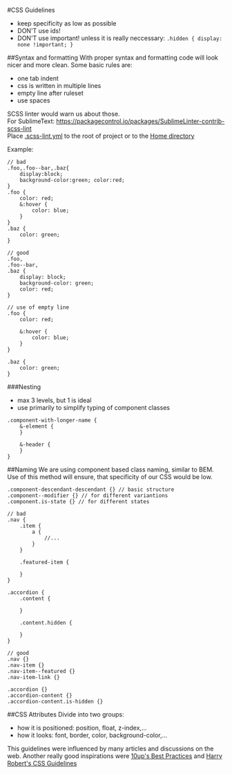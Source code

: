 #CSS Guidelines

- keep specificity as low as possible
- DON'T use ids!
- DON'T use important! unless it is really neccessary: ```.hidden { display: none !important; }```

##Syntax and formatting
With proper syntax and formatting code will look nicer and more clean.
Some basic rules are:
 - one tab indent
 - css is written in multiple lines
 - empty line after ruleset
 - use spaces

SCSS linter would warn us about those. <br />
For SublimeText: https://packagecontrol.io/packages/SublimeLinter-contrib-scss-lint <br />
Place [.scss-lint.yml](.scss-lint.yml) to the root of project or to the [Home directory](https://en.wikipedia.org/wiki/Home_directory#Default_home_directory_per_operating_system)

Example:

```
// bad
.foo,.foo--bar,.baz{
    display:block;
    background-color:green; color:red;
}
.foo {
    color: red;
    &:hover {
        color: blue;
    }
}
.baz {
    color: green;
}
```

```
// good
.foo, 
.foo--bar,
.baz {
    display: block;
    background-color: green;
    color: red;
}

// use of empty line
.foo {
    color: red;

    &:hover {
        color: blue;
    }
}

.baz {
    color: green;
}

```

###Nesting
- max 3 levels, but 1 is ideal
- use primarily to simplify typing of component classes

```
.component-with-longer-name {
    &-element {
    }

    &-header {
    }
}
```

##Naming
We are using component based class naming, similar to BEM.
Use of this method will ensure, that specificity of our CSS would be low.
 
```
.component-descendant-descendant {} // basic structure
.component--modifier {} // for different variantions
.component.is-state {} // for different states
```

```
// bad
.nav {
    .item {
        a {
            //...
        }
    }

    .featured-item {

    }
}

.accordion {
    .content {

    }

    .content.hidden {

    }
}
```

```
// good
.nav {}
.nav-item {}
.nav-item--featured {}
.nav-item-link {}

.accordion {}
.accordion-content {}
.accordion-content.is-hidden {}

```

##CSS Attributes
Divide into two groups:
- how it is positioned: position, float, z-index,...
- how it looks: font, border, color, background-color,...


This guidelines were influenced by many articles and discussions on the web. 
Another really good inspirations were [10up's Best Practices](https://10up.github.io/Engineering-Best-Practices/css/)
and [Harry Robert's CSS Guidelines](http://cssguidelin.es/)